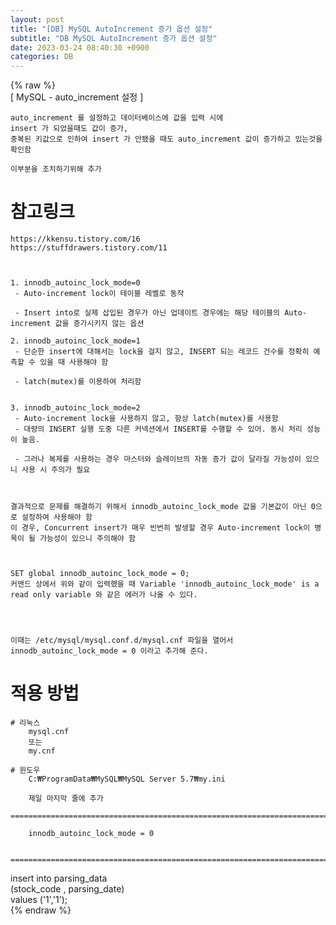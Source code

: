 ```yaml
---  
layout: post  
title: "[DB] MySQL AutoIncrement 증가 옵션 설정"  
subtitle: "DB MySQL AutoIncrement 증가 옵션 설정"  
date: 2023-03-24 08:40:30 +0900  
categories: DB  
---  
```

{% raw %}  
[ MySQL - auto_increment 설정 ]  
  
	auto_increment 를 설정하고 데이터베이스에 값을 입력 시에  
	insert 가 되었을때도 값이 증가,  
	중복된 키값으로 인하여 insert 가 안됐을 때도 auto_increment 값이 증가하고 있는것을 확인함  
  
	이부분을 조치하기위해 추가  
  
# 참고링크   
	  
	https://kkensu.tistory.com/16  
	https://stuffdrawers.tistory.com/11  
  
  
  
	1. innodb_autoinc_lock_mode=0  
	 - Auto-increment lock이 테이블 레벨로 동작  
  
	 - Insert into로 실제 삽입된 경우가 아닌 업데이트 경우에는 해당 테이블의 Auto-increment 값을 증가시키지 않는 옵션  
  
	2. innodb_autoinc_lock_mode=1   
	 - 단순한 insert에 대해서는 lock을 걸지 않고, INSERT 되는 레코드 건수를 정확히 예측할 수 있을 때 사용해야 함  
  
	 - latch(mutex)를 이용하여 처리함  
  
  
	3. innodb_autoinc_lock_mode=2  
	 - Auto-increment lock을 사용하지 않고, 항상 latch(mutex)를 사용함  
	 - 대량의 INSERT 실행 도중 다른 커넥션에서 INSERT를 수행할 수 있어. 동시 처리 성능이 높음.  
  
	 - 그러나 복제를 사용하는 경우 마스터와 슬레이브의 자동 증가 값이 달라질 가능성이 있으니 사용 시 주의가 필요  
  
  
  
	결과적으로 문제를 해결하기 위해서 innodb_autoinc_lock_mode 값을 기본값이 아닌 0으로 설정하여 사용해야 함  
	이 경우, Concurrent insert가 매우 빈번히 발생할 경우 Auto-increment lock이 병목이 될 가능성이 있으니 주의해야 함  
  
  
  
	SET global innodb_autoinc_lock_mode = 0;  
	커맨드 상에서 위와 같이 입력했을 때 Variable 'innodb_autoinc_lock_mode' is a read only variable 와 같은 에러가 나올 수 있다.  
  
  
  
  
	이때는 /etc/mysql/mysql.conf.d/mysql.cnf 파일을 열어서 innodb_autoinc_lock_mode = 0 이라고 추가해 준다.  
  
# 적용 방법  
	# 리눅스   
		mysql.cnf  
		또는  
		my.cnf  
  
	# 윈도우   
		C:₩ProgramData₩MySQL₩MySQL Server 5.7₩my.ini  
  
		제일 마지막 줄에 추가  
		=================================================================================================================  
		  
		innodb_autoinc_lock_mode = 0  
  
		=================================================================================================================  
  
  
  
  
insert into parsing_data  
(stock_code , parsing_date)  
values ('1','1');                                                                                                                                                                                                                                                                                                                                                                                                                                                                                                                                                                                                                                                                                                                                                                                                                                                                                                                                                                                                                                                                                                                                                                                                                                                                                       
{% endraw %}